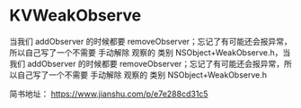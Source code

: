 # KVWeakObserve

当我们 addObserver 的时候都要 removeObserver；忘记了有可能还会报异常，所以自己写了一个不需要 手动解除 观察的 类别 NSObject+WeakObserve.h，当我们 addObserver 的时候都要 removeObserver；忘记了有可能还会报异常，所以自己写了一个不需要 手动解除 观察的 类别 NSObject+WeakObserve.h

简书地址：
https://www.jianshu.com/p/e7e288cd31c5
